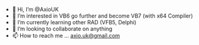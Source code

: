 - 👋 Hi, I’m @AxioUK
- 👀 I’m interested in VB6 go further and become VB7 (with x64 Compiler)
- 🌱 I’m currently learning other RAD (VFB5, Delphi)
- 💞️ I’m looking to collaborate on anything
- 📫 How to reach me ... axio.uk@gmail.com

<!---
AxioUK/AxioUK is a ✨ special ✨ repository because its `README.md` (this file) appears on your GitHub profile.
You can click the Preview link to take a look at your changes.
--->

